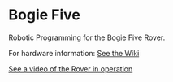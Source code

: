 # Bogie Five

Robotic Programming for the Bogie Five Rover.

For hardware information: [See the Wiki](https://github.com/nharmon/bogie-five/wiki/Hardware)

[See a video of the Rover in operation](https://www.youtube.com/watch?v=EX7lyL_9E58)
